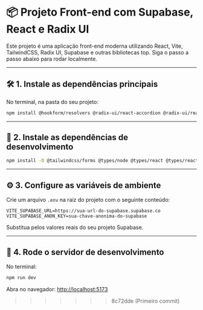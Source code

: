 
# 📦 Projeto Front-end com Supabase, React e Radix UI

Este projeto é uma aplicação front-end moderna utilizando React, Vite, TailwindCSS, Radix UI, Supabase e outras bibliotecas top. Siga o passo a passo abaixo para rodar localmente.

---

## 🛠️ 1. Instale as dependências principais

No terminal, na pasta do seu projeto:

```bash
npm install @hookform/resolvers @radix-ui/react-accordion @radix-ui/react-alert-dialog @radix-ui/react-aspect-ratio @radix-ui/react-avatar @radix-ui/react-checkbox @radix-ui/react-collapsible @radix-ui/react-context-menu @radix-ui/react-dialog @radix-ui/react-dropdown-menu @radix-ui/react-hover-card @radix-ui/react-label @radix-ui/react-menubar @radix-ui/react-navigation-menu @radix-ui/react-popover @radix-ui/react-progress @radix-ui/react-radio-group @radix-ui/react-scroll-area @radix-ui/react-select @radix-ui/react-separator @radix-ui/react-slider @radix-ui/react-slot @radix-ui/react-switch @radix-ui/react-tabs @radix-ui/react-toast @radix-ui/react-toggle @radix-ui/react-toggle-group @radix-ui/react-tooltip @supabase/supabase-js class-variance-authority clsx cmdk date-fns embla-carousel-react input-otp lucide-react react react-day-picker react-dom react-hook-form react-resizable-panels react-router-dom recharts sonner tailwind-merge tailwindcss-animate vaul zod
```

---

## 🧪 2. Instale as dependências de desenvolvimento

```bash
npm install -D @tailwindcss/forms @types/node @types/react @types/react-dom @typescript-eslint/eslint-plugin @typescript-eslint/parser @vitejs/plugin-react autoprefixer eslint eslint-plugin-react-hooks eslint-plugin-react-refresh postcss tailwindcss typescript vite
```

---

## ⚙️ 3. Configure as variáveis de ambiente

Crie um arquivo `.env` na raiz do projeto com o seguinte conteúdo:

```env
VITE_SUPABASE_URL=https://sua-url-do-supabase.supabase.co
VITE_SUPABASE_ANON_KEY=sua-chave-anonima-do-supabase
```

Substitua pelos valores reais do seu projeto Supabase.

---

## 🚀 4. Rode o servidor de desenvolvimento

No terminal:

```bash
npm run dev
```

Abra no navegador: [http://localhost:5173](http://localhost:5173)
>>>>>>> 8c72dde (Primeiro commit)
